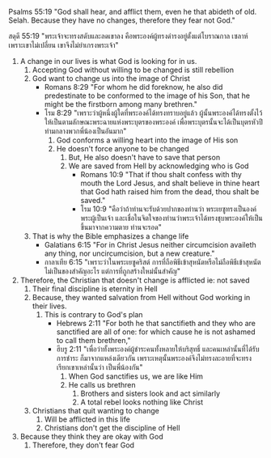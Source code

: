 Psalms 55:19 "God shall hear, and afflict them, even he that abideth of old. Selah. Because they have no changes, therefore they fear not God."

สดุดี 55:19 "พระเจ้าจะทรงสดับและลดเขาลง คือพระองค์ผู้ทรงดำรงอยู่ตั้งแต่โบราณกาล เซลาห์ เพราะเขาไม่เปลี่ยน เขาจึงไม่ยำเกรงพระเจ้า"

1. A change in our lives is what God is looking for in us.
    1. Accepting God without willing to be changed is still rebellion
    2. God want to change us into the image of Christ
        - Romans 8:29 "For whom he did foreknow, he also did predestinate to be conformed to the image of his Son, that he might be the firstborn among many brethren."
        - โรม 8:29 "เพราะว่าผู้หนึ่งผู้ใดที่พระองค์ได้ทรงทราบอยู่แล้ว ผู้นั้นพระองค์ได้ทรงตั้งไว้ให้เป็นตามลักษณะพระฉายแห่งพระบุตรของพระองค์ เพื่อพระบุตรนั้นจะได้เป็นบุตรหัวปีท่ามกลางพวกพี่น้องเป็นอันมาก"
            1. God conforms a willing heart into the image of His son
            2. He doesn't force anyone to be changed
                1. But, He also doesn't have to save that person
                2. We are saved from Hell by acknowledging who is God
                    - Romans 10:9 "That if thou shalt confess with thy mouth the Lord Jesus, and shalt believe in thine heart that God hath raised him from the dead, thou shalt be saved."
                    - โรม 10:9 "คือว่าถ้าท่านจะรับด้วยปากของท่านว่า พระเยซูทรงเป็นองค์พระผู้เป็นเจ้า และเชื่อในจิตใจของท่านว่าพระเจ้าได้ทรงชุบพระองค์ให้เป็นขึ้นมาจากความตาย ท่านจะรอด"
    3. That is why the Bible emphasizes a change life
        - Galatians 6:15 "For in Christ Jesus neither circumcision availeth any thing, nor uncircumcision, but a new creature."
        - กาลาเทีย 6:15 "เพราะว่าในพระเยซูคริสต์ การที่ถือพิธีเข้าสุหนัตหรือไม่ถือพิธีเข้าสุหนัต ไม่เป็นของสำคัญอะไร แต่การที่ถูกสร้างใหม่นั้นสำคัญ"
2. Therefore, the Christian that doesn't change is afflicted ie: not saved
    1. Their final discipline is eternity in Hell
    2. Because, they wanted salvation from Hell without God working in their lives.
        1. This is contrary to God's plan
            - Hebrews 2:11 "For both he that sanctifieth and they who are sanctified are all of one: for which cause he is not ashamed to call them brethren,"
            - ฮีบรู 2:11 "เพื่อว่าทั้งพระองค์ผู้ชำระคนทั้งหลายให้บริสุทธิ์ และคนเหล่านั้นที่ได้รับการชำระ ก็มาจากแหล่งเดียวกัน เพราะเหตุนั้นพระองค์จึงไม่ทรงละอายที่จะทรงเรียกเขาเหล่านั้นว่า เป็นพี่น้องกัน"
                1. When God sanctifies us, we are like Him
                2. He calls us brethren
                    1. Brothers and sisters look and act similarly
                    2. A total rebel looks nothing like Christ
    3. Christians that quit wanting to change
        1. Will be afflicted in this life
        2. Christians don't get the discipline of Hell
3. Because they think they are okay with God
    1. Therefore, they don't fear God